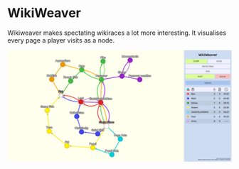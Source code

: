 # WikiWeaver

Wikiweaver makes spectating wikiraces a lot more interesting.
It visualises every page a player visits as a node.

![Image of website](example.png)
